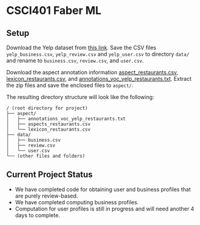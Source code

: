 # CSCI401 Faber ML

## Setup

Download the Yelp dataset from [this link](https://www.kaggle.com/yelp-dataset/yelp-dataset/version/4). Save the CSV files `yelp_business.csv`, `yelp_review.csv` and `yelp_user.csv` to directory `data/` and rename to `business.csv`, `review.csv`, and `user.csv`.

Download the aspect annotation information [aspect_restaurants.csv](http://ir.ii.uam.es/aspects/data/vocabularies/aspects_restaurants.zip), [lexicon_restaurants.csv](http://ir.ii.uam.es/aspects/data/lexicons/lexicon_restaurants.zip), and [annotations_voc_yelp_restaurants.txt](http://ir.ii.uam.es/aspects/data/annotations/voc/annotations_voc_yelp_restaurants.zip). Extract the zip files and save the enclosed files to `aspect/`.

The resulting directory structure will look like the following:

```
/ (root directory for project)
├── aspect/
│   ├── annotations_voc_yelp_restaurants.txt
│   ├── aspects_restaurants.csv
│   └── lexicon_restaurants.csv
├── data/
│   ├── business.csv
│   ├── review.csv
│   └── user.csv
└── (other files and folders)
```

## Current Project Status

* We have completed code for obtaining user and business profiles that are purely review-based.
* We have completed computing business profiles.
* Computation for user profiles is still in progress and will need another 4 days to complete.
